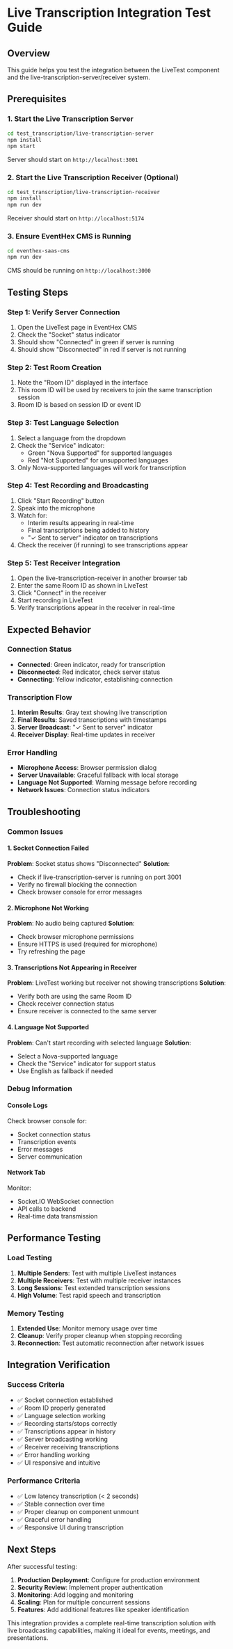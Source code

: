 # Live Transcription Integration Test Guide

## Overview
This guide helps you test the integration between the LiveTest component and the live-transcription-server/receiver system.

## Prerequisites

### 1. Start the Live Transcription Server
```bash
cd test_transcription/live-transcription-server
npm install
npm start
```
Server should start on `http://localhost:3001`

### 2. Start the Live Transcription Receiver (Optional)
```bash
cd test_transcription/live-transcription-receiver
npm install
npm run dev
```
Receiver should start on `http://localhost:5174`

### 3. Ensure EventHex CMS is Running
```bash
cd eventhex-saas-cms
npm run dev
```
CMS should be running on `http://localhost:3000`

## Testing Steps

### Step 1: Verify Server Connection
1. Open the LiveTest page in EventHex CMS
2. Check the "Socket" status indicator
3. Should show "Connected" in green if server is running
4. Should show "Disconnected" in red if server is not running

### Step 2: Test Room Creation
1. Note the "Room ID" displayed in the interface
2. This room ID will be used by receivers to join the same transcription session
3. Room ID is based on session ID or event ID

### Step 3: Test Language Selection
1. Select a language from the dropdown
2. Check the "Service" indicator:
   - Green "Nova Supported" for supported languages
   - Red "Not Supported" for unsupported languages
3. Only Nova-supported languages will work for transcription

### Step 4: Test Recording and Broadcasting
1. Click "Start Recording" button
2. Speak into the microphone
3. Watch for:
   - Interim results appearing in real-time
   - Final transcriptions being added to history
   - "✓ Sent to server" indicator on transcriptions
4. Check the receiver (if running) to see transcriptions appear

### Step 5: Test Receiver Integration
1. Open the live-transcription-receiver in another browser tab
2. Enter the same Room ID as shown in LiveTest
3. Click "Connect" in the receiver
4. Start recording in LiveTest
5. Verify transcriptions appear in the receiver in real-time

## Expected Behavior

### Connection Status
- **Connected**: Green indicator, ready for transcription
- **Disconnected**: Red indicator, check server status
- **Connecting**: Yellow indicator, establishing connection

### Transcription Flow
1. **Interim Results**: Gray text showing live transcription
2. **Final Results**: Saved transcriptions with timestamps
3. **Server Broadcast**: "✓ Sent to server" indicator
4. **Receiver Display**: Real-time updates in receiver

### Error Handling
- **Microphone Access**: Browser permission dialog
- **Server Unavailable**: Graceful fallback with local storage
- **Language Not Supported**: Warning message before recording
- **Network Issues**: Connection status indicators

## Troubleshooting

### Common Issues

#### 1. Socket Connection Failed
**Problem**: Socket status shows "Disconnected"
**Solution**: 
- Check if live-transcription-server is running on port 3001
- Verify no firewall blocking the connection
- Check browser console for error messages

#### 2. Microphone Not Working
**Problem**: No audio being captured
**Solution**:
- Check browser microphone permissions
- Ensure HTTPS is used (required for microphone)
- Try refreshing the page

#### 3. Transcriptions Not Appearing in Receiver
**Problem**: LiveTest working but receiver not showing transcriptions
**Solution**:
- Verify both are using the same Room ID
- Check receiver connection status
- Ensure receiver is connected to the same server

#### 4. Language Not Supported
**Problem**: Can't start recording with selected language
**Solution**:
- Select a Nova-supported language
- Check the "Service" indicator for support status
- Use English as fallback if needed

### Debug Information

#### Console Logs
Check browser console for:
- Socket connection status
- Transcription events
- Error messages
- Server communication

#### Network Tab
Monitor:
- Socket.IO WebSocket connection
- API calls to backend
- Real-time data transmission

## Performance Testing

### Load Testing
1. **Multiple Senders**: Test with multiple LiveTest instances
2. **Multiple Receivers**: Test with multiple receiver instances
3. **Long Sessions**: Test extended transcription sessions
4. **High Volume**: Test rapid speech and transcription

### Memory Testing
1. **Extended Use**: Monitor memory usage over time
2. **Cleanup**: Verify proper cleanup when stopping recording
3. **Reconnection**: Test automatic reconnection after network issues

## Integration Verification

### Success Criteria
- ✅ Socket connection established
- ✅ Room ID properly generated
- ✅ Language selection working
- ✅ Recording starts/stops correctly
- ✅ Transcriptions appear in history
- ✅ Server broadcasting working
- ✅ Receiver receiving transcriptions
- ✅ Error handling working
- ✅ UI responsive and intuitive

### Performance Criteria
- ✅ Low latency transcription (< 2 seconds)
- ✅ Stable connection over time
- ✅ Proper cleanup on component unmount
- ✅ Graceful error handling
- ✅ Responsive UI during transcription

## Next Steps

After successful testing:
1. **Production Deployment**: Configure for production environment
2. **Security Review**: Implement proper authentication
3. **Monitoring**: Add logging and monitoring
4. **Scaling**: Plan for multiple concurrent sessions
5. **Features**: Add additional features like speaker identification

This integration provides a complete real-time transcription solution with live broadcasting capabilities, making it ideal for events, meetings, and presentations. 